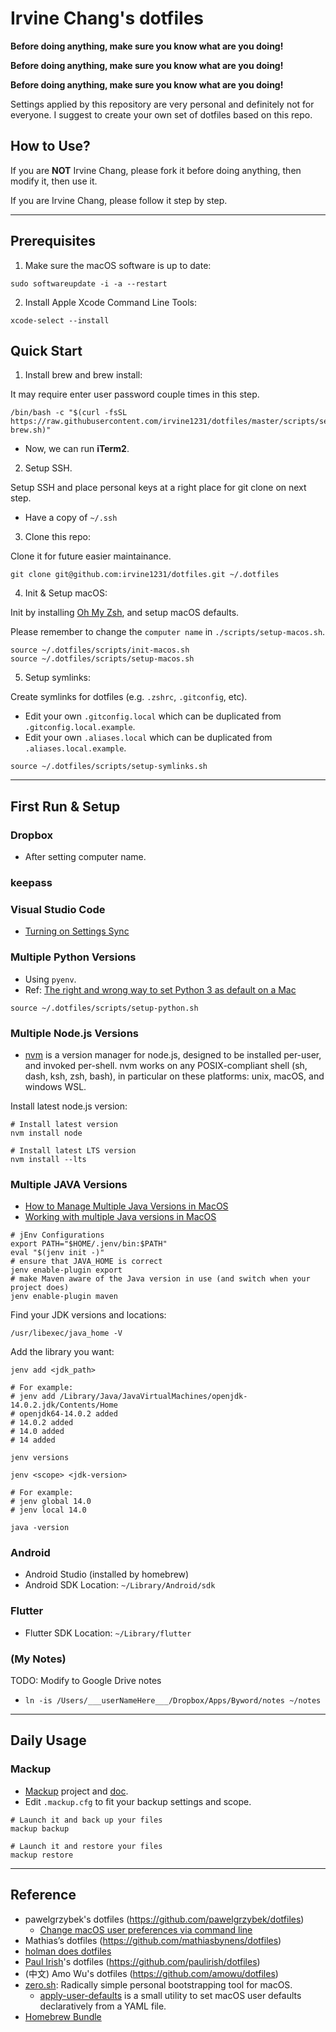 # Irvine Chang's dotfiles

**Before doing anything, make sure you know what are you doing!**

**Before doing anything, make sure you know what are you doing!**

**Before doing anything, make sure you know what are you doing!**

Settings applied by this repository are very personal and definitely not for everyone. I suggest to create your own set of dotfiles based on this repo.

## How to Use?

If you are **NOT** Irvine Chang, please fork it before doing anything, then modify it, then use it.

If you are Irvine Chang, please follow it step by step.

----

## Prerequisites

1. Make sure the macOS software is up to date:

```
sudo softwareupdate -i -a --restart
```

2. Install Apple Xcode Command Line Tools:

```
xcode-select --install
```

## Quick Start

1. Install brew and brew install:

It may require enter user password couple times in this step.

```
/bin/bash -c "$(curl -fsSL https://raw.githubusercontent.com/irvine1231/dotfiles/master/scripts/setup-brew.sh)"
```

- Now, we can run **iTerm2**.

2. Setup SSH.

Setup SSH and place personal keys at a right place for git clone on next step.

- Have a copy of `~/.ssh`

3. Clone this repo:

Clone it for future easier maintainance.

```
git clone git@github.com:irvine1231/dotfiles.git ~/.dotfiles
```

4. Init & Setup macOS:

Init by installing [Oh My Zsh](https://ohmyz.sh/), and setup macOS defaults.

Please remember to change the `computer name` in `./scripts/setup-macos.sh`.

```
source ~/.dotfiles/scripts/init-macos.sh
source ~/.dotfiles/scripts/setup-macos.sh
```

5. Setup symlinks:

Create symlinks for dotfiles (e.g. `.zshrc`, `.gitconfig`, etc).

- Edit your own `.gitconfig.local` which can be duplicated from `.gitconfig.local.example`.
- Edit your own `.aliases.local` which can be duplicated from `.aliases.local.example`.

```
source ~/.dotfiles/scripts/setup-symlinks.sh
```

----

## First Run & Setup

### Dropbox

- After setting computer name.

### keepass

### Visual Studio Code

- [Turning on Settings Sync](https://code.visualstudio.com/docs/editor/settings-sync)

### Multiple Python Versions

- Using `pyenv`.
- Ref: [The right and wrong way to set Python 3 as default on a Mac](https://opensource.com/article/19/5/python-3-default-mac)

```
source ~/.dotfiles/scripts/setup-python.sh
```

### Multiple Node.js Versions

- [nvm](https://github.com/nvm-sh/nvm) is a version manager for node.js, designed to be installed per-user, and invoked per-shell. nvm works on any POSIX-compliant shell (sh, dash, ksh, zsh, bash), in particular on these platforms: unix, macOS, and windows WSL.

Install latest node.js version:

```
# Install latest version
nvm install node

# Install latest LTS version
nvm install --lts
```

### Multiple JAVA Versions

- [How to Manage Multiple Java Versions in MacOS](https://medium.com/@chamikakasun/how-to-manage-multiple-java-version-in-macos-e5421345f6d0)
- [Working with multiple Java versions in MacOS](https://medium.com/@brunofrascino/working-with-multiple-java-versions-in-macos-9a9c4f15615a)

```
# jEnv Configurations
export PATH="$HOME/.jenv/bin:$PATH"
eval "$(jenv init -)"
# ensure that JAVA_HOME is correct
jenv enable-plugin export
# make Maven aware of the Java version in use (and switch when your project does)
jenv enable-plugin maven
```

Find your JDK versions and locations:

```
/usr/libexec/java_home -V
```

Add the library you want:

```
jenv add <jdk_path>

# For example:
# jenv add /Library/Java/JavaVirtualMachines/openjdk-14.0.2.jdk/Contents/Home
# openjdk64-14.0.2 added
# 14.0.2 added
# 14.0 added
# 14 added

jenv versions

jenv <scope> <jdk-version>

# For example:
# jenv global 14.0
# jenv local 14.0

java -version
```

### Android

- Android Studio (installed by homebrew)
- Android SDK Location: `~/Library/Android/sdk`

### Flutter

- Flutter SDK Location: `~/Library/flutter`

### (My Notes)

TODO: Modify to Google Drive notes
- `ln -is /Users/___userNameHere___/Dropbox/Apps/Byword/notes ~/notes`

----

## Daily Usage

### Mackup

- [Mackup](https://github.com/lra/mackup) project and [doc](https://github.com/lra/mackup/tree/master/doc).
- Edit `.mackup.cfg` to fit your backup settings and scope.

```
# Launch it and back up your files
mackup backup
```

```
# Launch it and restore your files
mackup restore
```

----

## Reference

- pawelgrzybek's dotfiles (https://github.com/pawelgrzybek/dotfiles)
  - [Change macOS user preferences via command line](https://pawelgrzybek.com/change-macos-user-preferences-via-command-line/)
- Mathias’s dotfiles (https://github.com/mathiasbynens/dotfiles)
- [holman does dotfiles](https://github.com/holman/dotfiles)
- [Paul Irish](https://www.paulirish.com/)'s dotfiles (https://github.com/paulirish/dotfiles)
- (中文) Amo Wu's dotfiles (https://github.com/amowu/dotfiles)
- [zero.sh](https://github.com/zero-sh/zero.sh): Radically simple personal bootstrapping tool for macOS.
  - [apply-user-defaults](https://github.com/zero-sh/apply-user-defaults) is a small utility to set macOS user defaults declaratively from a YAML file.
- [Homebrew Bundle](https://github.com/Homebrew/homebrew-bundle)